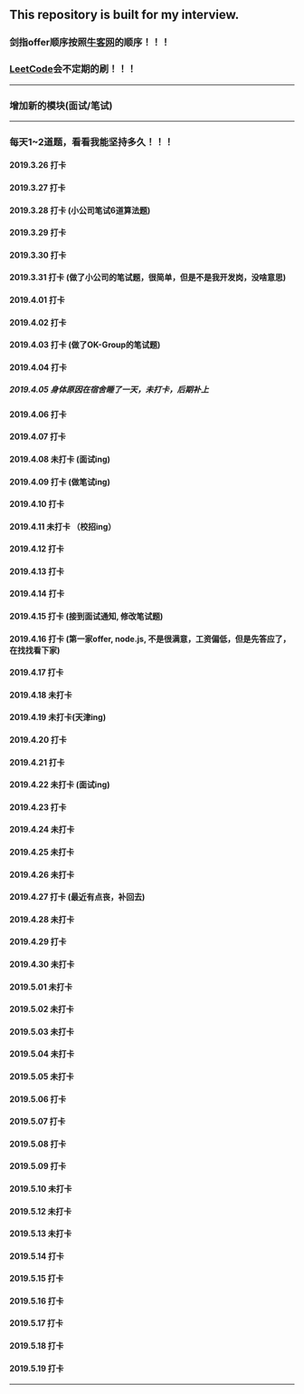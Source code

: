 ## This repository is built for my interview.
### 剑指offer顺序按照[牛客网](https://www.nowcoder.com/ta/coding-interviews)的顺序！！！
### [LeetCode](https://leetcode-cn.com/problemset/all/)会不定期的刷！！！
---
### 增加新的模块(面试/笔试)
---
### 每天1~2道题，看看我能坚持多久！！！
#### 2019.3.26 打卡
#### 2019.3.27 打卡
#### 2019.3.28 打卡 (小公司笔试6道算法题)
#### 2019.3.29 打卡
#### 2019.3.30 打卡
#### 2019.3.31 打卡 (做了小公司的笔试题，很简单，但是不是我开发岗，没啥意思)
#### 2019.4.01 打卡
#### 2019.4.02 打卡
#### 2019.4.03 打卡 (做了OK-Group的笔试题)
#### 2019.4.04 打卡
##### 2019.4.05 身体原因在宿舍睡了一天，未打卡，后期补上
#### 2019.4.06 打卡
#### 2019.4.07 打卡
#### 2019.4.08 未打卡 (面试ing)
#### 2019.4.09 打卡 (做笔试ing)
#### 2019.4.10 打卡
#### 2019.4.11 未打卡 （校招ing）
#### 2019.4.12 打卡
#### 2019.4.13 打卡
#### 2019.4.14 打卡
#### 2019.4.15 打卡 (接到面试通知, 修改笔试题)
#### 2019.4.16 打卡 (第一家offer, node.js, 不是很满意，工资偏低，但是先答应了，在找找看下家)
#### 2019.4.17 打卡
#### 2019.4.18 未打卡
#### 2019.4.19 未打卡(天津ing)
#### 2019.4.20 打卡
#### 2019.4.21 打卡
#### 2019.4.22 未打卡 (面试ing)
#### 2019.4.23 打卡
#### 2019.4.24 未打卡
#### 2019.4.25 未打卡
#### 2019.4.26 未打卡
#### 2019.4.27 打卡 (最近有点丧，补回去)
#### 2019.4.28 未打卡
#### 2019.4.29 打卡
#### 2019.4.30 未打卡
#### 2019.5.01 未打卡
#### 2019.5.02 未打卡
#### 2019.5.03 未打卡
#### 2019.5.04 未打卡
#### 2019.5.05 未打卡
#### 2019.5.06 打卡
#### 2019.5.07 打卡
#### 2019.5.08 打卡
#### 2019.5.09 打卡
#### 2019.5.10 未打卡
#### 2019.5.12 未打卡
#### 2019.5.13 未打卡
#### 2019.5.14 打卡
#### 2019.5.15 打卡
#### 2019.5.16 打卡
#### 2019.5.17 打卡
#### 2019.5.18 打卡
#### 2019.5.19 打卡
---
